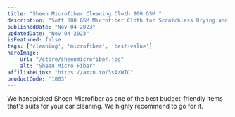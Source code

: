 ```yaml
---
title: "Sheen Microfiber Cleaning Cloth 800 GSM "
description: "Soft 800 GSM Microfiber Cloth for Scratchless Drying and Detailing"
publishedDate: "Nov 04 2023"
updatedDate: "Nov 04 2023"
isFeatured: false
tags: ['cleaning', 'microfiber', 'best-value']  
heroImage:
    url: "/store/sheenmicrofiber.jpg"
    alt: "Sheen Micro Fiber"
affiliateLink: "https://amzn.to/3sAzWTC"
productCode: '1003'
---
```


We handpicked Sheen Microfiber as one of the best budget-friendly items that's suits for your car cleaning. We highly recommend to go for it.
